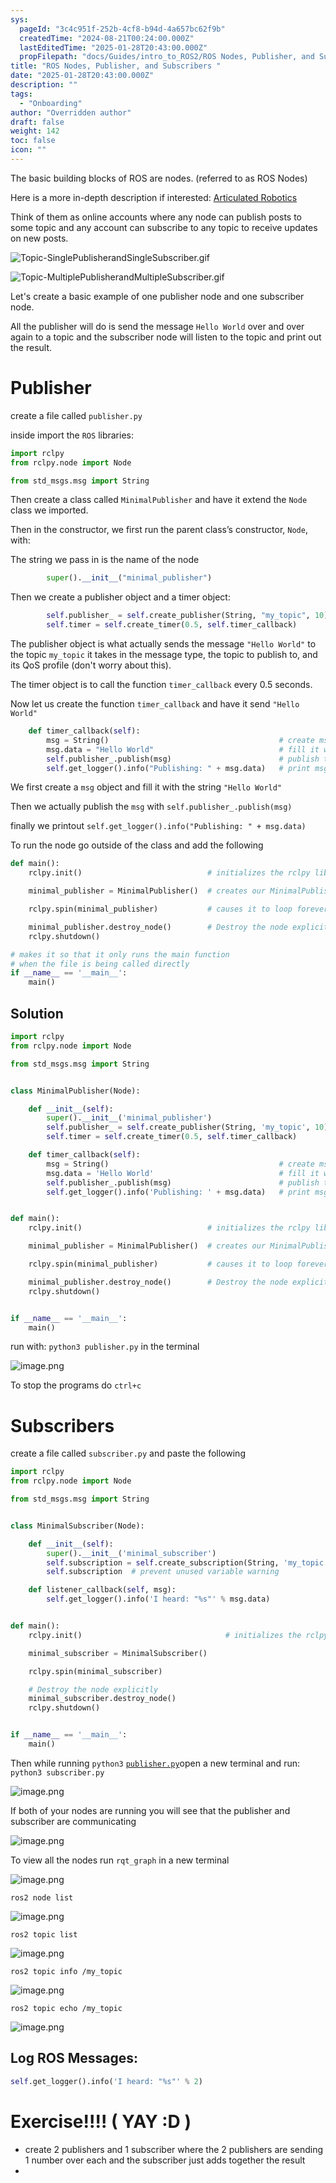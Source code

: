 ```yaml
---
sys:
  pageId: "3c4c951f-252b-4cf8-b94d-4a657bc62f9b"
  createdTime: "2024-08-21T00:24:00.000Z"
  lastEditedTime: "2025-01-28T20:43:00.000Z"
  propFilepath: "docs/Guides/intro_to_ROS2/ROS Nodes, Publisher, and Subscribers .md"
title: "ROS Nodes, Publisher, and Subscribers "
date: "2025-01-28T20:43:00.000Z"
description: ""
tags:
  - "Onboarding"
author: "Overridden author"
draft: false
weight: 142
toc: false
icon: ""
---
```


The basic building blocks of ROS are nodes. (referred to as ROS Nodes)

Here is a more in-depth description if interested: [Articulated Robotics](https://articulatedrobotics.xyz/tutorials/ready-for-ros/ros-overview#2-nodes)

Think of them as online accounts where any node can publish posts to some topic and any account can subscribe to any topic to receive updates on new posts.

![Topic-SinglePublisherandSingleSubscriber.gif](https://docs.ros.org/en/humble/_images/Topic-SinglePublisherandSingleSubscriber.gif)

![Topic-MultiplePublisherandMultipleSubscriber.gif](https://docs.ros.org/en/humble/_images/Topic-MultiplePublisherandMultipleSubscriber.gif)

Let's create a basic example of one publisher node and one subscriber node.

All the publisher will do is send the message `Hello World` over and over again to a topic and the subscriber node will listen to the topic and print out the result.

# Publisher

create a file called `publisher.py` 

inside import the `ROS` libraries:

```python
import rclpy
from rclpy.node import Node

from std_msgs.msg import String
```

Then create a class called `MinimalPublisher` and have it extend the `Node` class we imported.

Then in the constructor, we first run the parent class’s constructor, `Node`, with:

The string we pass in is the name of the node

```python
        super().__init__("minimal_publisher")
```

Then we create a publisher object and a timer object:

```python
        self.publisher_ = self.create_publisher(String, "my_topic", 10)
        self.timer = self.create_timer(0.5, self.timer_callback)
```

The publisher object is what actually sends the message `"Hello World"` to the topic `my_topic` it takes in the message type, the topic to publish to, and its QoS profile (don't worry about this).

The timer object is to call the function `timer_callback` every 0.5 seconds.

Now let us create the function `timer_callback` and have it send `"Hello World"`

```python
    def timer_callback(self):
        msg = String()                                      # create msg object
        msg.data = "Hello World"                            # fill it with data
        self.publisher_.publish(msg)                        # publish the message
        self.get_logger().info("Publishing: " + msg.data)   # print msg
```

We first create a `msg` object and fill it with the string `"Hello World"`

Then we actually publish the `msg` with `self.publisher_.publish(msg)`

finally we printout `self.get_logger().info("Publishing: " + msg.data)`

To run the node go outside of the class and add the following

```python
def main():
    rclpy.init()                            # initializes the rclpy library

    minimal_publisher = MinimalPublisher()  # creates our MinimalPublisher object

    rclpy.spin(minimal_publisher)           # causes it to loop forever

    minimal_publisher.destroy_node()        # Destroy the node explicitly
    rclpy.shutdown()

# makes it so that it only runs the main function
# when the file is being called directly
if __name__ == '__main__': 
    main()
```

## Solution

```python
import rclpy
from rclpy.node import Node

from std_msgs.msg import String


class MinimalPublisher(Node):

    def __init__(self):
        super().__init__('minimal_publisher')
        self.publisher_ = self.create_publisher(String, 'my_topic', 10)
        self.timer = self.create_timer(0.5, self.timer_callback)

    def timer_callback(self):
        msg = String()                                      # create msg object
        msg.data = 'Hello World'                            # fill it with data
        self.publisher_.publish(msg)                        # publish the message
        self.get_logger().info('Publishing: ' + msg.data)   # print msg


def main():
    rclpy.init()                            # initializes the rclpy library

    minimal_publisher = MinimalPublisher()  # creates our MinimalPublisher object

    rclpy.spin(minimal_publisher)           # causes it to loop forever

    minimal_publisher.destroy_node()        # Destroy the node explicitly
    rclpy.shutdown()


if __name__ == '__main__':
    main()
```

run with: `python3 publisher.py` in the terminal

![image.png](https://prod-files-secure.s3.us-west-2.amazonaws.com/d518164a-d88e-44d1-a4ee-3adb3bd8bce0/9214accb-ad5b-44f1-a31c-b3167c59138b/image.png?X-Amz-Algorithm=AWS4-HMAC-SHA256&X-Amz-Content-Sha256=UNSIGNED-PAYLOAD&X-Amz-Credential=ASIAZI2LB4667BD4ZZVS%2F20250319%2Fus-west-2%2Fs3%2Faws4_request&X-Amz-Date=20250319T032159Z&X-Amz-Expires=3600&X-Amz-Security-Token=IQoJb3JpZ2luX2VjEBMaCXVzLXdlc3QtMiJHMEUCIQCaZQ23QgeP9EZRCtFcwB5KDlTKPo6JZBiYd2DUbqWGwgIgVrve99wvy7WFlXOnvBM8gmqKm3pj2KcM3eSkMLDzcBQq%2FwMIbBAAGgw2Mzc0MjMxODM4MDUiDM1IvjyPm3bp1ysTkyrcA47PFcigcNjlZ9Wx7%2F5GkPIlh37%2BwdPKMXuDmeens5kFdx7ddXCy%2BGim4ACPftd8elP2fbOC03fBTfTb39kKKrFm8Bb0k5NQQ9%2FisaHKqiQ9RQJ50SOxhQcEoNJMwO6hk%2BBmcrXAnEjNf3RBRpJgaMu3vbVxqCF9pHPCd2YTT5gZ0b24rjiSPHS2%2FDlR233b5t4NVa7DCo8jtntSxPkxpt3BrV2M24hYB7SVaSSk9zoz199jDoy5diyDj%2BA5PSjRietymWBJWZ%2F0qhS8MtHJHZCOiZSzx%2F6tW6Dzz5ElSTrr%2BrJxB9SJPelGiuXPgE9D%2BF2DCV659hbIVosJyt%2Bc%2FLS3pgXjVJioKvpF2Y09jiIdGhuGdL5Z%2BaBSZ5JpCeed8stZjF9ufi2h%2BrGI8gFK%2Bo12ihLsz0OiajmV0Vmld5eP67mDusSGRW%2Fk3gA20vQdj8bSZLXVluDU9HKpS0BVCjzUzXCiWFKC4soOHREyM3ejKaeSQCaHTMRgVoIKi%2FnMOJ0iqcKNbTfgH0sJo6ZmYtKSCVYYls6nRWDZ6ctm0GeLQ%2BMi0zyrinAwrccRPn9A16IphDyPqaT7AOKw5f4ejd6A9ao6q0rvN3t3j%2F2KqA6aXUL7OQvgTE2WvOPCMMPe6L4GOqUB6YN1CjgP1iqVzPtbPyTKkDBnujqisoTk2wfjjwlA5mNR0tkc7sF8KNuZSzO%2BstbVyAiIgUP1XPa%2B70l9xxhbmnDtKeYRbEVlLI3qkDULwfMXes4vwnyhWEYLdVX1MjTw%2B5Qmig%2FVBEZ%2FTTPP2ZyPSO1MU9gFb4rmqG3JoQzGJI9g9aZaBVMnscodFz0BfHDDLbYYqAIAqYgnBQDJ1wPdqW83oeYw&X-Amz-Signature=665992e5f5383dab2799e489abbecd1eb3dc961c8f928502686e5ae5349cde65&X-Amz-SignedHeaders=host&x-id=GetObject)

To stop the programs do `ctrl+c`

# Subscribers

create a file called `subscriber.py` and paste the following

```python
import rclpy
from rclpy.node import Node

from std_msgs.msg import String


class MinimalSubscriber(Node):

    def __init__(self):
        super().__init__('minimal_subscriber')
        self.subscription = self.create_subscription(String, 'my_topic', self.listener_callback, 10)
        self.subscription  # prevent unused variable warning

    def listener_callback(self, msg):
        self.get_logger().info('I heard: "%s"' % msg.data)


def main():
    rclpy.init()                                # initializes the rclpy library

    minimal_subscriber = MinimalSubscriber()

    rclpy.spin(minimal_subscriber)

    # Destroy the node explicitly
    minimal_subscriber.destroy_node()
    rclpy.shutdown()


if __name__ == '__main__':
    main()
```

Then while running `python3` [`publisher.py`](http://publisher.py/)open a new terminal and run: `python3 subscriber.py` 

![image.png](https://prod-files-secure.s3.us-west-2.amazonaws.com/d518164a-d88e-44d1-a4ee-3adb3bd8bce0/611fccf2-c738-4dbd-94e9-98f209092866/image.png?X-Amz-Algorithm=AWS4-HMAC-SHA256&X-Amz-Content-Sha256=UNSIGNED-PAYLOAD&X-Amz-Credential=ASIAZI2LB4667BD4ZZVS%2F20250319%2Fus-west-2%2Fs3%2Faws4_request&X-Amz-Date=20250319T032159Z&X-Amz-Expires=3600&X-Amz-Security-Token=IQoJb3JpZ2luX2VjEBMaCXVzLXdlc3QtMiJHMEUCIQCaZQ23QgeP9EZRCtFcwB5KDlTKPo6JZBiYd2DUbqWGwgIgVrve99wvy7WFlXOnvBM8gmqKm3pj2KcM3eSkMLDzcBQq%2FwMIbBAAGgw2Mzc0MjMxODM4MDUiDM1IvjyPm3bp1ysTkyrcA47PFcigcNjlZ9Wx7%2F5GkPIlh37%2BwdPKMXuDmeens5kFdx7ddXCy%2BGim4ACPftd8elP2fbOC03fBTfTb39kKKrFm8Bb0k5NQQ9%2FisaHKqiQ9RQJ50SOxhQcEoNJMwO6hk%2BBmcrXAnEjNf3RBRpJgaMu3vbVxqCF9pHPCd2YTT5gZ0b24rjiSPHS2%2FDlR233b5t4NVa7DCo8jtntSxPkxpt3BrV2M24hYB7SVaSSk9zoz199jDoy5diyDj%2BA5PSjRietymWBJWZ%2F0qhS8MtHJHZCOiZSzx%2F6tW6Dzz5ElSTrr%2BrJxB9SJPelGiuXPgE9D%2BF2DCV659hbIVosJyt%2Bc%2FLS3pgXjVJioKvpF2Y09jiIdGhuGdL5Z%2BaBSZ5JpCeed8stZjF9ufi2h%2BrGI8gFK%2Bo12ihLsz0OiajmV0Vmld5eP67mDusSGRW%2Fk3gA20vQdj8bSZLXVluDU9HKpS0BVCjzUzXCiWFKC4soOHREyM3ejKaeSQCaHTMRgVoIKi%2FnMOJ0iqcKNbTfgH0sJo6ZmYtKSCVYYls6nRWDZ6ctm0GeLQ%2BMi0zyrinAwrccRPn9A16IphDyPqaT7AOKw5f4ejd6A9ao6q0rvN3t3j%2F2KqA6aXUL7OQvgTE2WvOPCMMPe6L4GOqUB6YN1CjgP1iqVzPtbPyTKkDBnujqisoTk2wfjjwlA5mNR0tkc7sF8KNuZSzO%2BstbVyAiIgUP1XPa%2B70l9xxhbmnDtKeYRbEVlLI3qkDULwfMXes4vwnyhWEYLdVX1MjTw%2B5Qmig%2FVBEZ%2FTTPP2ZyPSO1MU9gFb4rmqG3JoQzGJI9g9aZaBVMnscodFz0BfHDDLbYYqAIAqYgnBQDJ1wPdqW83oeYw&X-Amz-Signature=178f4c317f9484adc71cd50f4c860c6b410f603968cf6f1e09857da9c860f833&X-Amz-SignedHeaders=host&x-id=GetObject)

If both of your nodes are running you will see that the publisher and subscriber are communicating

![image.png](https://prod-files-secure.s3.us-west-2.amazonaws.com/d518164a-d88e-44d1-a4ee-3adb3bd8bce0/eea428b5-1cf0-43bb-a30b-81cbaf6c5c78/image.png?X-Amz-Algorithm=AWS4-HMAC-SHA256&X-Amz-Content-Sha256=UNSIGNED-PAYLOAD&X-Amz-Credential=ASIAZI2LB4667BD4ZZVS%2F20250319%2Fus-west-2%2Fs3%2Faws4_request&X-Amz-Date=20250319T032159Z&X-Amz-Expires=3600&X-Amz-Security-Token=IQoJb3JpZ2luX2VjEBMaCXVzLXdlc3QtMiJHMEUCIQCaZQ23QgeP9EZRCtFcwB5KDlTKPo6JZBiYd2DUbqWGwgIgVrve99wvy7WFlXOnvBM8gmqKm3pj2KcM3eSkMLDzcBQq%2FwMIbBAAGgw2Mzc0MjMxODM4MDUiDM1IvjyPm3bp1ysTkyrcA47PFcigcNjlZ9Wx7%2F5GkPIlh37%2BwdPKMXuDmeens5kFdx7ddXCy%2BGim4ACPftd8elP2fbOC03fBTfTb39kKKrFm8Bb0k5NQQ9%2FisaHKqiQ9RQJ50SOxhQcEoNJMwO6hk%2BBmcrXAnEjNf3RBRpJgaMu3vbVxqCF9pHPCd2YTT5gZ0b24rjiSPHS2%2FDlR233b5t4NVa7DCo8jtntSxPkxpt3BrV2M24hYB7SVaSSk9zoz199jDoy5diyDj%2BA5PSjRietymWBJWZ%2F0qhS8MtHJHZCOiZSzx%2F6tW6Dzz5ElSTrr%2BrJxB9SJPelGiuXPgE9D%2BF2DCV659hbIVosJyt%2Bc%2FLS3pgXjVJioKvpF2Y09jiIdGhuGdL5Z%2BaBSZ5JpCeed8stZjF9ufi2h%2BrGI8gFK%2Bo12ihLsz0OiajmV0Vmld5eP67mDusSGRW%2Fk3gA20vQdj8bSZLXVluDU9HKpS0BVCjzUzXCiWFKC4soOHREyM3ejKaeSQCaHTMRgVoIKi%2FnMOJ0iqcKNbTfgH0sJo6ZmYtKSCVYYls6nRWDZ6ctm0GeLQ%2BMi0zyrinAwrccRPn9A16IphDyPqaT7AOKw5f4ejd6A9ao6q0rvN3t3j%2F2KqA6aXUL7OQvgTE2WvOPCMMPe6L4GOqUB6YN1CjgP1iqVzPtbPyTKkDBnujqisoTk2wfjjwlA5mNR0tkc7sF8KNuZSzO%2BstbVyAiIgUP1XPa%2B70l9xxhbmnDtKeYRbEVlLI3qkDULwfMXes4vwnyhWEYLdVX1MjTw%2B5Qmig%2FVBEZ%2FTTPP2ZyPSO1MU9gFb4rmqG3JoQzGJI9g9aZaBVMnscodFz0BfHDDLbYYqAIAqYgnBQDJ1wPdqW83oeYw&X-Amz-Signature=39cb574f8de1708e1e53ce9b0df087085964cb629ab6e6a3873789edc4952dbb&X-Amz-SignedHeaders=host&x-id=GetObject)

To view all the nodes run `rqt_graph` in a new terminal

![image.png](https://prod-files-secure.s3.us-west-2.amazonaws.com/d518164a-d88e-44d1-a4ee-3adb3bd8bce0/1d98e964-4318-4d62-b5c4-8c8f78368598/image.png?X-Amz-Algorithm=AWS4-HMAC-SHA256&X-Amz-Content-Sha256=UNSIGNED-PAYLOAD&X-Amz-Credential=ASIAZI2LB4667BD4ZZVS%2F20250319%2Fus-west-2%2Fs3%2Faws4_request&X-Amz-Date=20250319T032159Z&X-Amz-Expires=3600&X-Amz-Security-Token=IQoJb3JpZ2luX2VjEBMaCXVzLXdlc3QtMiJHMEUCIQCaZQ23QgeP9EZRCtFcwB5KDlTKPo6JZBiYd2DUbqWGwgIgVrve99wvy7WFlXOnvBM8gmqKm3pj2KcM3eSkMLDzcBQq%2FwMIbBAAGgw2Mzc0MjMxODM4MDUiDM1IvjyPm3bp1ysTkyrcA47PFcigcNjlZ9Wx7%2F5GkPIlh37%2BwdPKMXuDmeens5kFdx7ddXCy%2BGim4ACPftd8elP2fbOC03fBTfTb39kKKrFm8Bb0k5NQQ9%2FisaHKqiQ9RQJ50SOxhQcEoNJMwO6hk%2BBmcrXAnEjNf3RBRpJgaMu3vbVxqCF9pHPCd2YTT5gZ0b24rjiSPHS2%2FDlR233b5t4NVa7DCo8jtntSxPkxpt3BrV2M24hYB7SVaSSk9zoz199jDoy5diyDj%2BA5PSjRietymWBJWZ%2F0qhS8MtHJHZCOiZSzx%2F6tW6Dzz5ElSTrr%2BrJxB9SJPelGiuXPgE9D%2BF2DCV659hbIVosJyt%2Bc%2FLS3pgXjVJioKvpF2Y09jiIdGhuGdL5Z%2BaBSZ5JpCeed8stZjF9ufi2h%2BrGI8gFK%2Bo12ihLsz0OiajmV0Vmld5eP67mDusSGRW%2Fk3gA20vQdj8bSZLXVluDU9HKpS0BVCjzUzXCiWFKC4soOHREyM3ejKaeSQCaHTMRgVoIKi%2FnMOJ0iqcKNbTfgH0sJo6ZmYtKSCVYYls6nRWDZ6ctm0GeLQ%2BMi0zyrinAwrccRPn9A16IphDyPqaT7AOKw5f4ejd6A9ao6q0rvN3t3j%2F2KqA6aXUL7OQvgTE2WvOPCMMPe6L4GOqUB6YN1CjgP1iqVzPtbPyTKkDBnujqisoTk2wfjjwlA5mNR0tkc7sF8KNuZSzO%2BstbVyAiIgUP1XPa%2B70l9xxhbmnDtKeYRbEVlLI3qkDULwfMXes4vwnyhWEYLdVX1MjTw%2B5Qmig%2FVBEZ%2FTTPP2ZyPSO1MU9gFb4rmqG3JoQzGJI9g9aZaBVMnscodFz0BfHDDLbYYqAIAqYgnBQDJ1wPdqW83oeYw&X-Amz-Signature=fefa58e3b9c783aa42f79ee61a761fd98db70536bbbfdcdba9c852a12e0f4450&X-Amz-SignedHeaders=host&x-id=GetObject)

`ros2 node list`

![image.png](https://prod-files-secure.s3.us-west-2.amazonaws.com/d518164a-d88e-44d1-a4ee-3adb3bd8bce0/680ac8cf-e6d9-4164-9ece-5b9a6fccffee/image.png?X-Amz-Algorithm=AWS4-HMAC-SHA256&X-Amz-Content-Sha256=UNSIGNED-PAYLOAD&X-Amz-Credential=ASIAZI2LB4667BD4ZZVS%2F20250319%2Fus-west-2%2Fs3%2Faws4_request&X-Amz-Date=20250319T032159Z&X-Amz-Expires=3600&X-Amz-Security-Token=IQoJb3JpZ2luX2VjEBMaCXVzLXdlc3QtMiJHMEUCIQCaZQ23QgeP9EZRCtFcwB5KDlTKPo6JZBiYd2DUbqWGwgIgVrve99wvy7WFlXOnvBM8gmqKm3pj2KcM3eSkMLDzcBQq%2FwMIbBAAGgw2Mzc0MjMxODM4MDUiDM1IvjyPm3bp1ysTkyrcA47PFcigcNjlZ9Wx7%2F5GkPIlh37%2BwdPKMXuDmeens5kFdx7ddXCy%2BGim4ACPftd8elP2fbOC03fBTfTb39kKKrFm8Bb0k5NQQ9%2FisaHKqiQ9RQJ50SOxhQcEoNJMwO6hk%2BBmcrXAnEjNf3RBRpJgaMu3vbVxqCF9pHPCd2YTT5gZ0b24rjiSPHS2%2FDlR233b5t4NVa7DCo8jtntSxPkxpt3BrV2M24hYB7SVaSSk9zoz199jDoy5diyDj%2BA5PSjRietymWBJWZ%2F0qhS8MtHJHZCOiZSzx%2F6tW6Dzz5ElSTrr%2BrJxB9SJPelGiuXPgE9D%2BF2DCV659hbIVosJyt%2Bc%2FLS3pgXjVJioKvpF2Y09jiIdGhuGdL5Z%2BaBSZ5JpCeed8stZjF9ufi2h%2BrGI8gFK%2Bo12ihLsz0OiajmV0Vmld5eP67mDusSGRW%2Fk3gA20vQdj8bSZLXVluDU9HKpS0BVCjzUzXCiWFKC4soOHREyM3ejKaeSQCaHTMRgVoIKi%2FnMOJ0iqcKNbTfgH0sJo6ZmYtKSCVYYls6nRWDZ6ctm0GeLQ%2BMi0zyrinAwrccRPn9A16IphDyPqaT7AOKw5f4ejd6A9ao6q0rvN3t3j%2F2KqA6aXUL7OQvgTE2WvOPCMMPe6L4GOqUB6YN1CjgP1iqVzPtbPyTKkDBnujqisoTk2wfjjwlA5mNR0tkc7sF8KNuZSzO%2BstbVyAiIgUP1XPa%2B70l9xxhbmnDtKeYRbEVlLI3qkDULwfMXes4vwnyhWEYLdVX1MjTw%2B5Qmig%2FVBEZ%2FTTPP2ZyPSO1MU9gFb4rmqG3JoQzGJI9g9aZaBVMnscodFz0BfHDDLbYYqAIAqYgnBQDJ1wPdqW83oeYw&X-Amz-Signature=aa11cfc23f2dc8225712584c61d6b92216f3ea3e3e0dda185250b814868cb054&X-Amz-SignedHeaders=host&x-id=GetObject)

`ros2 topic list`

![image.png](https://prod-files-secure.s3.us-west-2.amazonaws.com/d518164a-d88e-44d1-a4ee-3adb3bd8bce0/eee2ebe1-27ef-4a4a-96fb-2ca54126fb29/image.png?X-Amz-Algorithm=AWS4-HMAC-SHA256&X-Amz-Content-Sha256=UNSIGNED-PAYLOAD&X-Amz-Credential=ASIAZI2LB4667BD4ZZVS%2F20250319%2Fus-west-2%2Fs3%2Faws4_request&X-Amz-Date=20250319T032159Z&X-Amz-Expires=3600&X-Amz-Security-Token=IQoJb3JpZ2luX2VjEBMaCXVzLXdlc3QtMiJHMEUCIQCaZQ23QgeP9EZRCtFcwB5KDlTKPo6JZBiYd2DUbqWGwgIgVrve99wvy7WFlXOnvBM8gmqKm3pj2KcM3eSkMLDzcBQq%2FwMIbBAAGgw2Mzc0MjMxODM4MDUiDM1IvjyPm3bp1ysTkyrcA47PFcigcNjlZ9Wx7%2F5GkPIlh37%2BwdPKMXuDmeens5kFdx7ddXCy%2BGim4ACPftd8elP2fbOC03fBTfTb39kKKrFm8Bb0k5NQQ9%2FisaHKqiQ9RQJ50SOxhQcEoNJMwO6hk%2BBmcrXAnEjNf3RBRpJgaMu3vbVxqCF9pHPCd2YTT5gZ0b24rjiSPHS2%2FDlR233b5t4NVa7DCo8jtntSxPkxpt3BrV2M24hYB7SVaSSk9zoz199jDoy5diyDj%2BA5PSjRietymWBJWZ%2F0qhS8MtHJHZCOiZSzx%2F6tW6Dzz5ElSTrr%2BrJxB9SJPelGiuXPgE9D%2BF2DCV659hbIVosJyt%2Bc%2FLS3pgXjVJioKvpF2Y09jiIdGhuGdL5Z%2BaBSZ5JpCeed8stZjF9ufi2h%2BrGI8gFK%2Bo12ihLsz0OiajmV0Vmld5eP67mDusSGRW%2Fk3gA20vQdj8bSZLXVluDU9HKpS0BVCjzUzXCiWFKC4soOHREyM3ejKaeSQCaHTMRgVoIKi%2FnMOJ0iqcKNbTfgH0sJo6ZmYtKSCVYYls6nRWDZ6ctm0GeLQ%2BMi0zyrinAwrccRPn9A16IphDyPqaT7AOKw5f4ejd6A9ao6q0rvN3t3j%2F2KqA6aXUL7OQvgTE2WvOPCMMPe6L4GOqUB6YN1CjgP1iqVzPtbPyTKkDBnujqisoTk2wfjjwlA5mNR0tkc7sF8KNuZSzO%2BstbVyAiIgUP1XPa%2B70l9xxhbmnDtKeYRbEVlLI3qkDULwfMXes4vwnyhWEYLdVX1MjTw%2B5Qmig%2FVBEZ%2FTTPP2ZyPSO1MU9gFb4rmqG3JoQzGJI9g9aZaBVMnscodFz0BfHDDLbYYqAIAqYgnBQDJ1wPdqW83oeYw&X-Amz-Signature=9fe0f36346a77f3f9960e6ab8d27bc004808b3184d49c1826bdff29f6d036e0e&X-Amz-SignedHeaders=host&x-id=GetObject)

`ros2 topic info /my_topic`

![image.png](https://prod-files-secure.s3.us-west-2.amazonaws.com/d518164a-d88e-44d1-a4ee-3adb3bd8bce0/6288ef12-cb9e-406f-b9eb-65feed3a9011/image.png?X-Amz-Algorithm=AWS4-HMAC-SHA256&X-Amz-Content-Sha256=UNSIGNED-PAYLOAD&X-Amz-Credential=ASIAZI2LB4667BD4ZZVS%2F20250319%2Fus-west-2%2Fs3%2Faws4_request&X-Amz-Date=20250319T032159Z&X-Amz-Expires=3600&X-Amz-Security-Token=IQoJb3JpZ2luX2VjEBMaCXVzLXdlc3QtMiJHMEUCIQCaZQ23QgeP9EZRCtFcwB5KDlTKPo6JZBiYd2DUbqWGwgIgVrve99wvy7WFlXOnvBM8gmqKm3pj2KcM3eSkMLDzcBQq%2FwMIbBAAGgw2Mzc0MjMxODM4MDUiDM1IvjyPm3bp1ysTkyrcA47PFcigcNjlZ9Wx7%2F5GkPIlh37%2BwdPKMXuDmeens5kFdx7ddXCy%2BGim4ACPftd8elP2fbOC03fBTfTb39kKKrFm8Bb0k5NQQ9%2FisaHKqiQ9RQJ50SOxhQcEoNJMwO6hk%2BBmcrXAnEjNf3RBRpJgaMu3vbVxqCF9pHPCd2YTT5gZ0b24rjiSPHS2%2FDlR233b5t4NVa7DCo8jtntSxPkxpt3BrV2M24hYB7SVaSSk9zoz199jDoy5diyDj%2BA5PSjRietymWBJWZ%2F0qhS8MtHJHZCOiZSzx%2F6tW6Dzz5ElSTrr%2BrJxB9SJPelGiuXPgE9D%2BF2DCV659hbIVosJyt%2Bc%2FLS3pgXjVJioKvpF2Y09jiIdGhuGdL5Z%2BaBSZ5JpCeed8stZjF9ufi2h%2BrGI8gFK%2Bo12ihLsz0OiajmV0Vmld5eP67mDusSGRW%2Fk3gA20vQdj8bSZLXVluDU9HKpS0BVCjzUzXCiWFKC4soOHREyM3ejKaeSQCaHTMRgVoIKi%2FnMOJ0iqcKNbTfgH0sJo6ZmYtKSCVYYls6nRWDZ6ctm0GeLQ%2BMi0zyrinAwrccRPn9A16IphDyPqaT7AOKw5f4ejd6A9ao6q0rvN3t3j%2F2KqA6aXUL7OQvgTE2WvOPCMMPe6L4GOqUB6YN1CjgP1iqVzPtbPyTKkDBnujqisoTk2wfjjwlA5mNR0tkc7sF8KNuZSzO%2BstbVyAiIgUP1XPa%2B70l9xxhbmnDtKeYRbEVlLI3qkDULwfMXes4vwnyhWEYLdVX1MjTw%2B5Qmig%2FVBEZ%2FTTPP2ZyPSO1MU9gFb4rmqG3JoQzGJI9g9aZaBVMnscodFz0BfHDDLbYYqAIAqYgnBQDJ1wPdqW83oeYw&X-Amz-Signature=f50bd6aac92886ddb2bd5ce6d49f92b66a4f1f840c0a28a896bc49058a65f073&X-Amz-SignedHeaders=host&x-id=GetObject)

`ros2 topic echo /my_topic`

![image.png](https://prod-files-secure.s3.us-west-2.amazonaws.com/d518164a-d88e-44d1-a4ee-3adb3bd8bce0/0a6fcb4d-422d-4a6c-a803-749ef4adf2c6/image.png?X-Amz-Algorithm=AWS4-HMAC-SHA256&X-Amz-Content-Sha256=UNSIGNED-PAYLOAD&X-Amz-Credential=ASIAZI2LB4667BD4ZZVS%2F20250319%2Fus-west-2%2Fs3%2Faws4_request&X-Amz-Date=20250319T032159Z&X-Amz-Expires=3600&X-Amz-Security-Token=IQoJb3JpZ2luX2VjEBMaCXVzLXdlc3QtMiJHMEUCIQCaZQ23QgeP9EZRCtFcwB5KDlTKPo6JZBiYd2DUbqWGwgIgVrve99wvy7WFlXOnvBM8gmqKm3pj2KcM3eSkMLDzcBQq%2FwMIbBAAGgw2Mzc0MjMxODM4MDUiDM1IvjyPm3bp1ysTkyrcA47PFcigcNjlZ9Wx7%2F5GkPIlh37%2BwdPKMXuDmeens5kFdx7ddXCy%2BGim4ACPftd8elP2fbOC03fBTfTb39kKKrFm8Bb0k5NQQ9%2FisaHKqiQ9RQJ50SOxhQcEoNJMwO6hk%2BBmcrXAnEjNf3RBRpJgaMu3vbVxqCF9pHPCd2YTT5gZ0b24rjiSPHS2%2FDlR233b5t4NVa7DCo8jtntSxPkxpt3BrV2M24hYB7SVaSSk9zoz199jDoy5diyDj%2BA5PSjRietymWBJWZ%2F0qhS8MtHJHZCOiZSzx%2F6tW6Dzz5ElSTrr%2BrJxB9SJPelGiuXPgE9D%2BF2DCV659hbIVosJyt%2Bc%2FLS3pgXjVJioKvpF2Y09jiIdGhuGdL5Z%2BaBSZ5JpCeed8stZjF9ufi2h%2BrGI8gFK%2Bo12ihLsz0OiajmV0Vmld5eP67mDusSGRW%2Fk3gA20vQdj8bSZLXVluDU9HKpS0BVCjzUzXCiWFKC4soOHREyM3ejKaeSQCaHTMRgVoIKi%2FnMOJ0iqcKNbTfgH0sJo6ZmYtKSCVYYls6nRWDZ6ctm0GeLQ%2BMi0zyrinAwrccRPn9A16IphDyPqaT7AOKw5f4ejd6A9ao6q0rvN3t3j%2F2KqA6aXUL7OQvgTE2WvOPCMMPe6L4GOqUB6YN1CjgP1iqVzPtbPyTKkDBnujqisoTk2wfjjwlA5mNR0tkc7sF8KNuZSzO%2BstbVyAiIgUP1XPa%2B70l9xxhbmnDtKeYRbEVlLI3qkDULwfMXes4vwnyhWEYLdVX1MjTw%2B5Qmig%2FVBEZ%2FTTPP2ZyPSO1MU9gFb4rmqG3JoQzGJI9g9aZaBVMnscodFz0BfHDDLbYYqAIAqYgnBQDJ1wPdqW83oeYw&X-Amz-Signature=9f9d98704944ff529822ba8a11492625e90c4296a8309d18ce2f6e1b871aab55&X-Amz-SignedHeaders=host&x-id=GetObject)

## Log ROS Messages:

```python
self.get_logger().info('I heard: "%s"' % 2)
```

# Exercise!!!! ( YAY :D )

- create 2 publishers and 1 subscriber where the 2 publishers are sending 1 number over each and the subscriber just adds together the result
- 
